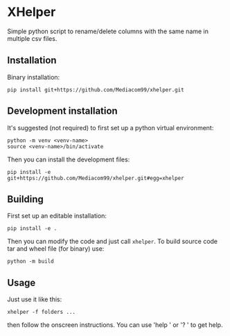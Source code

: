 # XHelper

Simple python script to rename/delete columns with the same name in multiple csv files.

## Installation
Binary installation:
```shell
pip install git+https://github.com/Mediacom99/xhelper.git
```
## Development installation
It's suggested (not required) to first set up a python virtual environment:
```shell
python -m venv <venv-name>
source <venv-name>/bin/activate
```
Then you can install the development files:
```shell
pip install -e git+https://github.com/Mediacom99/xhelper.git#egg=xhelper
```

## Building
First set up an editable installation:
```shell
pip install -e .
```
Then you can modify the code and just call `xhelper`. 
To build source code tar and wheel file (for binary) use:
```shell
python -m build
```

## Usage
Just use it like this:
```shell
xhelper -f folders ...
```
then follow the onscreen instructions. 
You can use 'help <command>' or '? <command>' to get help.

